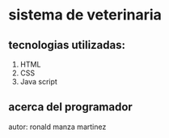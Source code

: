 # sistema de veterinaria
## tecnologias utilizadas:
1. HTML
2. CSS
3. Java script

## acerca del programador
autor: ronald manza martinez